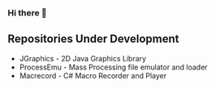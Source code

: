 ### Hi there 👋

## Repositories Under Development

* JGraphics - 2D Java Graphics Library
* ProcessEmu - Mass Processing file emulator and loader
* Macrecord - C# Macro Recorder and Player
